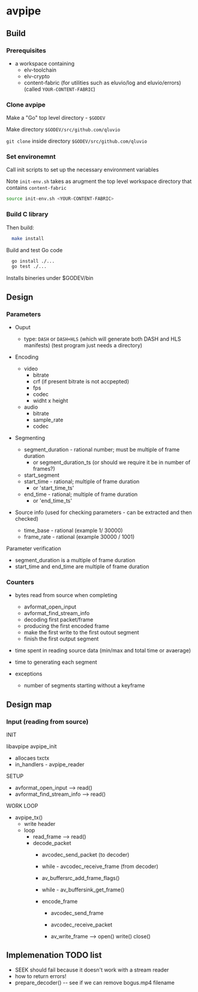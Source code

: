 # avpipe

## Build

### Prerequisites

- a workspace containing 
  - elv-toolchain
  - elv-crypto
  - content-fabric (for utilities such as eluvio/log and eluvio/errors) (called `YOUR-CONTENT-FABRIC`)

### Clone avpipe

Make a "Go" top level directory - `$GODEV`

Make directory `$GODEV/src/github.com/qluvio`

`git clone` inside directory `$GODEV/src/github.com/qluvio`

### Set environemnt

Call init scripts to set up the necessary environment variables

Note `init-env.sh` takes as arugment the top level workspace directory that contains `content-fabric`

```bash
source init-env.sh <YOUR-CONTENT-FABRIC>
```

### Build C library


Then build:

```bash
  make install
```

Build and test Go code

```bash
  go install ./...
  go test ./...
```

Installs bineries under $GODEV/bin

## Design

### Parameters

- Ouput
  - type: `DASH` or `DASH+HLS` (which will generate both DASH and HLS manifests)
    (test program just needs a directory)

- Encoding
  - video
    - bitrate
    - crf (if present bitrate is not accpepted)
	- fps
    - codec
    - widht x height
  - audio
    - bitrate
    - sample_rate
	- codec

- Segmenting
  - segment_duration - rational number; must be multiple of frame duration
    - or segment_duration_ts (or should we require it be in number of frames?)
  - start_segment
  - start_time  - rational; multiple of frame duration
    - or 'start_time_ts'
  - end_time    - rational; multiple of frame duration
    - or 'end_time_ts'

- Source info (used for checking parameters - can be extracted and then checked)
  - time_base - rational (example 1/ 30000)
  - frame_rate - rational (example 30000 / 1001)

Parameter verification

- segment_duration is a multiple of frame duration
- start_time and end_time are multiple of frame duration


### Counters

- bytes read from source when completing
  - avformat_open_input
  - avformat_find_stream_info
  - decoding first packet/frame
  - producing the first encoded frame
  - make the first write to the first outout segment
  - finish the first output segment

- time spent in reading source data (min/max and total time or avaerage)
- time to generating each segment

- exceptions
  - number of segments starting without a keyframe




## Design map

### Input (reading from source)

INIT

libavpipe avpipe_init
  - allocaes txctx
  - in_handlers - avpipe_reader

SETUP
  - avformat_open_input                   --> read()
  - avformat_find_stream_info             --> read()

WORK LOOP

  - avpipe_tx()
    - write header
	- loop
	  - read_frame                        --> read()
	  - decode_packet
	    - avcodec_send_packet     (to decoder)
		- while - avcodec_receive_frame   (from decoder)

        - av_buffersrc_add_frame_flags()
		- while - av_buffersink_get_frame()

		- encode_frame
          - avcodec_send_frame
		  - avcodec_receive_packet

		  - av_write_frame               --> open() write() close()


## Implemenation TODO list

- SEEK should fail because it doesn't work with a stream reader
- how to return errors!
- prepare_decoder() -- see if we can remove bogus.mp4 filename
